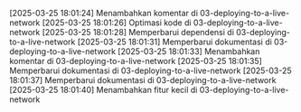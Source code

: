 [2025-03-25 18:01:24] Menambahkan komentar di 03-deploying-to-a-live-network
[2025-03-25 18:01:26] Optimasi kode di 03-deploying-to-a-live-network
[2025-03-25 18:01:28] Memperbarui dependensi di 03-deploying-to-a-live-network
[2025-03-25 18:01:31] Memperbarui dokumentasi di 03-deploying-to-a-live-network
[2025-03-25 18:01:33] Menambahkan komentar di 03-deploying-to-a-live-network
[2025-03-25 18:01:35] Memperbarui dokumentasi di 03-deploying-to-a-live-network
[2025-03-25 18:01:37] Memperbarui dokumentasi di 03-deploying-to-a-live-network
[2025-03-25 18:01:40] Menambahkan fitur kecil di 03-deploying-to-a-live-network
